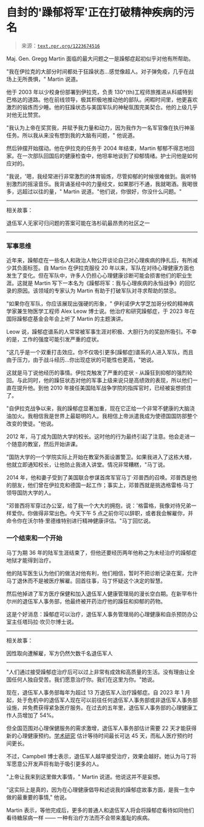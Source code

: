 <!--yml

分类：未分类

日期：2024 年 5 月 27 日 14:56:59

-->

# 自封的'躁郁将军'正在打破精神疾病的污名

> 来源：[`text.npr.org/1223674516`](https://text.npr.org/1223674516)

Maj. Gen. Gregg Martin 面临的最大问题之一是躁郁症起初似乎对他有所帮助。

"我在伊拉克的大部分时间都处于狂躁状态...感觉像超人。对子弹免疫，几乎在战场上无所畏惧，" Martin 说道。

他于 2003 年以少校身份部署到伊拉克，负责 130^(th)工程师旅推进从科威特到巴格达的道路。他在前线领导，极其积极地推动他的部队。闲暇时间里，他更喜欢激烈的锻炼而少睡。他的狂躁状态与美国军队的神秘氛围完美契合。他的上级几乎对他无比赞赏。

"我认为上帝在奖赏我，并赋予我力量和动力，因为我作为一名军官像在执行神圣任务。所以我从来没有想到我的大脑有问题，" 他说道。

然后钟摆开始摆动。他在伊拉克的任务于 2004 年结束，Martin 郁郁不得志地回家。在一次部队回国后的健康检查中，他坦率地谈到了抑郁情绪。护士问他是如何应对的。

"我说，'嗯，我经常进行非常激烈的体育锻炼，尽管抑郁的时候很难做到。我听特别激烈的摇滚音乐。我背诵圣经中的力量经文，如果那行不通，我就喝酒。我喝很多，远超过以往的量，" Martin 说道。"他们说，你很好，你没什么问题。"

* * *

相关故事：

退伍军人无家可归问题的答案可能在洛杉矶最昂贵的社区之一

* * *

### 军事思维

近年来，躁郁症在一些名人和政治人物公开谈论自己对心理疾病的挣扎后，有所减少其负面标签。自 Martin 在伊拉克服役 20 年以来，军队在对待心理健康方面也发生了变化。但在军队中，许多人仍担心心理健康诊断可能会损害他们的职业生涯。这就是 Martin 写下一本名为《躁郁将军：我与心理疾病的永恒战争》的回忆录的原因。该领域的专家认为 Martin 有助于打破军队对寻求帮助的禁忌。

"如果你在军队，你应该展现出强硬的形象，" 伊利诺伊大学芝加哥分校的精神病学家兼生物医学工程师 Alex Leow 博士说。他治疗和研究躁郁症，于 2023 年在国际躁郁症基金会年会上听了 Martin 的主题演讲。

Leow 说，躁郁症谱系的人常常被军事生涯对积极、大胆行为的奖励所吸引。不幸的是，工作的强度可能引发严重的症状。

"这几乎是一个双重打击效应。你不仅吸引更多[躁郁症]谱系的人进入军队，而且由于压力，由于战斗经历...你出现症状的可能性也更高，"她说。

这就是马丁说他经历的事情。伊拉克触发了严重的症状 - 从躁狂到抑郁的强烈轮回。与此同时，他的躁狂状态对他的军事上级来说只是高绩效的表现，所以他们一直在提升他。到他 2010 年接任美国陆军战争学院的指挥官时，已经被妄想抓住了。

"自伊拉克战争以来，我的躁郁症显著加重，现在它正给一个非常不健康的大脑浇油加火。我相信我是世界上最聪明的人。我相信上帝派遣我成为使德国国防部整个改变的使徒。"他说。

2012 年，马丁成为国防大学的校长。这时他的行为最终引起了注意。他会走进一个随意的教室，然后开始讲课。

"国防大学的一个学院实际上开始在教室外面设置警卫。如果我进入了这栋大楼，他就立即通知校长，让他防止我进入讲堂。情况非常糟糕，"马丁说。

2014 年，他和妻子受到了美国联合参谋首席军官马丁·邓普西的召唤。邓普西是他的朋友，他们曾在伊拉克和德国一起工作；事实上，邓普西就是挑选格雷格·马丁领导国防大学的人。

"邓普西将军穿过办公室，给了我一个大大的拥抱，说：'格雷格，我像对待兄弟一样爱你。你做得非常出色。今天下午 5 点之前你可以辞职，或者我会解雇你，并命令你在沃尔特·里德维特别进行精神健康评估。"马丁回忆说。

### 一个结束和一个开始

马丁为期 36 年的陆军生涯结束了，但他还要经历两年他称之为未经治疗的躁郁症地狱才能得到治疗。

他的陆军医生认为他们的做法对他有利，他们相信，暂时不把诊断记录在案，允许马丁退休而不是被医疗解雇。回首往事，马丁怀疑这个决定的智慧。

然后他掉进了军方医疗保健和加入退伍军人健康管理局的漫长空白期。在新罕布什尔州的退伍军人事务部，他最终被开药治疗他的躁狂和抑郁的药物。

这是个好消息：躁郁症可以治疗，退伍军人事务管理局的心理健康和自杀预防办公室主任塔玛拉·坎贝尔博士说。

* * *

相关故事：

因性取向遭解雇，军方仍然欠数千名退伍军人

* * *

"人们通过接受躁郁症治疗后可以过上非常有成效和高质量的生活。没有理由让全国任何人独自受苦。我们愿意治疗你。我们在这里为你。"她说。

现在，退伍军人事务部每年为超过 13 万退伍军人治疗躁郁症。自 2023 年 1 月起，处于危机中的退伍军人现在可以前往任何退伍军人事务部或非退伍军人事务部设施，并免费获得紧急医疗服务。在过去的五年里，退伍军人事务部的心理健康工作人员增加了 54%。

但全国范围对心理保健服务的需求激增，退伍军人事务部估计需要 22 天才能获得新的心理健康预约。[学术研究](https://jamanetwork.com/journals/jamanetworkopen/fullarticle/2795631#:~:text=Among%20VHA%20appointments%2C%20wait%20times,(VHA%20vs%20community%20care)) 估计等待时间最长可达 45 天，而私人医疗预约时间更长。

不过，Campbell 博士表示，退伍军人越早接受治疗，效果会越好。她认为马丁将军愿意公开发声将有助于吸引更多的人。

"上帝让我来到这里做大事情，" Martin 说道。他说这并不是妄想。

"这实际上是真的，因为在心理健康倡导和述说我的躁郁症故事方面，是我一生中做的最重要的事情," 他说。

Martin 表示，等他完成后，更多的普通人和退伍军人将会将躁郁症看待如同他们看待糖尿病一样 —— 一种有治疗方法而不会带来羞耻的疾病。
